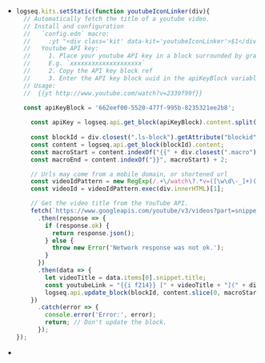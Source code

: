 - ```javascript
  logseq.kits.setStatic(function youtubeIconLinker(div){
    // Automatically fetch the title of a youtube video.
    // Install and configuration
    //   `config.edn` macro:
    //     :yt "<div class='kit' data-kit='youtubeIconLinker'>$1</div>"
    //   Youtube API key:
    //     1. Place your youtube API key in a block surrounded by grave accents (``)
    //     E.g. `xxxxxxxxxxxxxxxxxxxx`
    //     2. Copy the API key block ref
    //     3. Enter the API key block uuid in the apiKeyBlock variable below.
    // Usage:
    //  {{yt http://www.youtube.com/watch?v=2339f99f}}
  
  	const apiKeyBlock = '662eef00-5520-477f-995b-8235321ee2b8';
   
      const apiKey = logseq.api.get_block(apiKeyBlock).content.split('`')[1];
    
      const blockId = div.closest(".ls-block").getAttribute("blockid");
      const content = logseq.api.get_block(blockId).content;
      const macroStart = content.indexOf("{{" + div.closest(".macro").dataset.macroName);
      const macroEnd = content.indexOf("}}", macroStart) + 2;
  
      // Urls may come from a mobile domain, or shortened url
      const videoIdPattern = new RegExp(/.+\/watch\?.*v=([\w\d\-_]+)(?:&{0,1}|^)/);
      const videoId = videoIdPattern.exec(div.innerHTML)[1];
  
      // Get the video title from the YouTube API.
      fetch(`https://www.googleapis.com/youtube/v3/videos?part=snippet&id=${videoId}&key=${apiKey}`)
        .then(response => {
          if (response.ok) {
            return response.json();
          } else {
            throw new Error('Network response was not ok.');
          }
        })
        .then(data => {
          let videoTitle = data.items[0].snippet.title;
          const youtubeLink = "{{i f214}} [" + videoTitle + "](" + div.innerHTML + ")";
          logseq.api.update_block(blockId, content.slice(0, macroStart) + youtubeLink + content.slice(macroEnd));
      })
        .catch(error => {
          console.error('Error:', error);
          return; // Don't update the block.
        });
  });
  ```
-